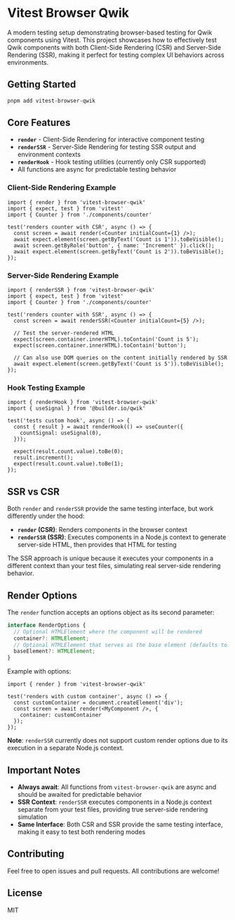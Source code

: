 # Vitest Browser Qwik

A modern testing setup demonstrating browser-based testing for Qwik components using Vitest. This project showcases how to effectively test Qwik components with both Client-Side Rendering (CSR) and Server-Side Rendering (SSR), making it perfect for testing complex UI behaviors across environments.

## Getting Started

```bash
pnpm add vitest-browser-qwik
```

## Core Features

- **`render`** - Client-Side Rendering for interactive component testing
- **`renderSSR`** - Server-Side Rendering for testing SSR output and environment contexts
- **`renderHook`** - Hook testing utilities (currently only CSR supported)
- All functions are async for predictable testing behavior

### Client-Side Rendering Example

```tsx
import { render } from 'vitest-browser-qwik'
import { expect, test } from 'vitest'
import { Counter } from './components/counter'

test('renders counter with CSR', async () => {
  const screen = await render(<Counter initialCount={1} />);
  await expect.element(screen.getByText('Count is 1')).toBeVisible();
  await screen.getByRole('button', { name: 'Increment' }).click();
  await expect.element(screen.getByText('Count is 2')).toBeVisible();
});
```

### Server-Side Rendering Example

```tsx
import { renderSSR } from 'vitest-browser-qwik'
import { expect, test } from 'vitest'
import { Counter } from './components/counter'

test('renders counter with SSR', async () => {
  const screen = await renderSSR(<Counter initialCount={5} />);
  
  // Test the server-rendered HTML
  expect(screen.container.innerHTML).toContain('Count is 5');
  expect(screen.container.innerHTML).toContain('button');
  
  // Can also use DOM queries on the content initially rendered by SSR
  await expect.element(screen.getByText('Count is 5')).toBeVisible();
});
```

### Hook Testing Example

```tsx
import { renderHook } from 'vitest-browser-qwik'
import { useSignal } from '@builder.io/qwik'

test('tests custom hook', async () => {
  const { result } = await renderHook(() => useCounter({
    countSignal: useSignal(0),
  }));
  
  expect(result.count.value).toBe(0);
  result.increment();
  expect(result.count.value).toBe(1);
});
```

## SSR vs CSR

Both `render` and `renderSSR` provide the same testing interface, but work differently under the hood:

- **`render` (CSR)**: Renders components in the browser context
- **`renderSSR` (SSR)**: Executes components in a Node.js context to generate server-side HTML, then provides that HTML for testing

The SSR approach is unique because it executes your components in a different context than your test files, simulating real server-side rendering behavior.

## Render Options

The `render` function accepts an options object as its second parameter:

```ts
interface RenderOptions {
  // Optional HTMLElement where the component will be rendered
  container?: HTMLElement;
  // Optional HTMLElement that serves as the base element (defaults to document.body)
  baseElement?: HTMLElement;
}
```

Example with options:

```tsx
import { render } from 'vitest-browser-qwik'

test('renders with custom container', async () => {
  const customContainer = document.createElement('div');
  const screen = await render(<MyComponent />, { 
    container: customContainer 
  });
});
```

**Note**: `renderSSR` currently does not support custom render options due to its execution in a separate Node.js context.

## Important Notes

- **Always await**: All functions from `vitest-browser-qwik` are async and should be awaited for predictable behavior
- **SSR Context**: `renderSSR` executes components in a Node.js context separate from your test files, providing true server-side rendering simulation
- **Same Interface**: Both CSR and SSR provide the same testing interface, making it easy to test both rendering modes

## Contributing

Feel free to open issues and pull requests. All contributions are welcome!

## License

MIT 
